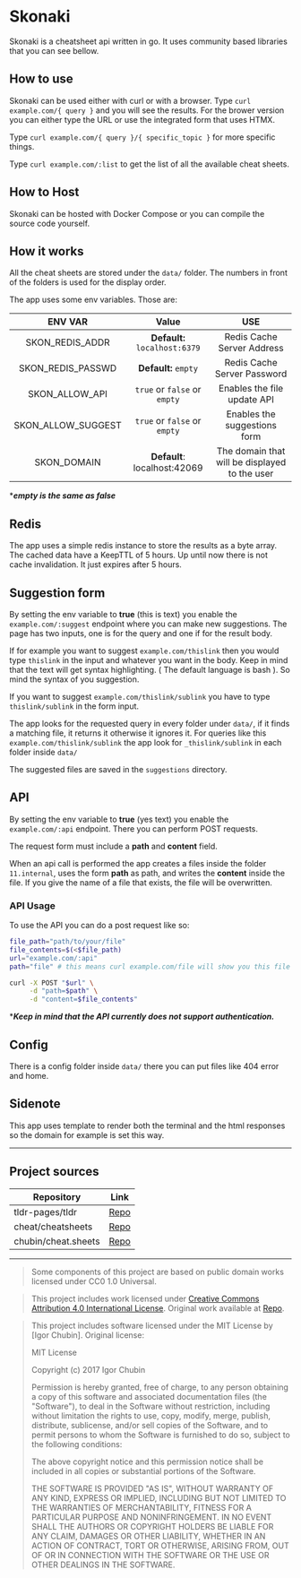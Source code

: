 # Skonaki

Skonaki is a cheatsheet api written in go. It uses community based libraries that you can see bellow.

## How to use

Skonaki can be used either with curl or with a browser.
Type `curl example.com/{ query }` and you will see the results.
For the brower version you can either type the URL or use the integrated form that uses HTMX.

Type `curl example.com/{ query }/{ specific_topic }` for more specific things.

Type `curl example.com/:list` to get the list of all the available cheat sheets.

## How to Host

Skonaki can be hosted with Docker Compose or you can compile the source code yourself.

## How it works 

All the cheat sheets are stored under the `data/` folder. The numbers in front of the folders is used 
for the display order.

The app uses some env variables. Those are:

| ENV VAR | Value| USE |
| :---: | :---: |:---:|
|SKON_REDIS_ADDR |**Default:** `localhost:6379` | Redis Cache Server Address|
|SKON_REDIS_PASSWD|**Default:** `empty` | Redis Cache Server Password|
|SKON_ALLOW_API|`true` or `false` or `empty` | Enables the file update API|
|SKON_ALLOW_SUGGEST|`true` or `false` or `empty`|Enables the suggestions form|
|SKON_DOMAIN |**Default**: localhost:42069  | The domain that will be displayed to the user|

****empty is the same as false***

## Redis

The app uses a simple redis instance to store the results as a byte array. The cached data
have a KeepTTL of 5 hours. Up until now there is not cache invalidation. It just expires after 5 hours.

## Suggestion form

By setting the env variable to **true** (this is text) you enable the `example.com/:suggest` endpoint where you can make new suggestions.
The page has two inputs, one is for the query and one if for the result body. 

If for example you want to suggest `example.com/thislink` then you would type `thislink` in the input and whatever you want in the body. Keep in mind that 
the text will get syntax highlighting. ( The default language is bash ). So mind the syntax of you suggestion.

If you want to suggest `example.com/thislink/sublink` you have to type ` thislink/sublink` in the form input.

The app looks for the requested query in every folder under `data/`, if it finds a matching file, it returns it otherwise it ignores it. For 
queries like this `example.com/thislink/sublink` the app look for `_thislink/sublink` in each folder inside `data/`

The suggested files are saved in the `suggestions` directory.

## API 

By setting the env variable to **true** (yes text) you enable the `example.com/:api` endpoint. There you can perform POST requests. 

The request form must include a **path** and **content** field.

When an api call is performed the app creates a files inside the folder `11.internal`, uses the form
**path** as path, and writes the **content** inside the file. If you give the name of a file that exists, the file will be overwritten.

### API Usage

To use the API you can do a post request like so:
```bash
file_path="path/to/your/file"
file_contents=$(<$file_path)
url="example.com/:api"
path="file" # this means curl example.com/file will show you this file

curl -X POST "$url" \
     -d "path=$path" \
     -d "content=$file_contents"
```

****Keep in mind that the API currently does not support authentication.***


## Config

There is a config folder inside `data/` there you can put files like 404 error and home.

## Sidenote 

This app uses template to render both the terminal and the html responses so the domain for example
is set this way.

---

## Project sources
| Repository | Link |
| ----------  | ---- |
| tldr-pages/tldr| [Repo](https://github.com/tldr-pages/tldr) |
| cheat/cheatsheets | [Repo](https://github.com/cheat/cheatsheets)
| chubin/cheat.sheets | [Repo](https://github.com/chubin/cheat.sheets) |

---
> Some components of this project are based on public domain works licensed under CC0 1.0 Universal.

> This project includes work licensed under [Creative Commons Attribution 4.0 International License](https://creativecommons.org/licenses/by/4.0/). 
> Original work available at [Repo](https://github.com/tldr-pages/tldr). 



> This project includes software licensed under the MIT License by [Igor Chubin].
> Original license:
>
> MIT License
>
> Copyright (c) 2017 Igor Chubin
>
> Permission is hereby granted, free of charge, to any person obtaining a copy
> of this software and associated documentation files (the "Software"), to deal
> in the Software without restriction, including without limitation the rights
> to use, copy, modify, merge, publish, distribute, sublicense, and/or sell
> copies of the Software, and to permit persons to whom the Software is
> furnished to do so, subject to the following conditions:
>
> The above copyright notice and this permission notice shall be included in all
> copies or substantial portions of the Software.
>
> THE SOFTWARE IS PROVIDED "AS IS", WITHOUT WARRANTY OF ANY KIND, EXPRESS OR
> IMPLIED, INCLUDING BUT NOT LIMITED TO THE WARRANTIES OF MERCHANTABILITY,
> FITNESS FOR A PARTICULAR PURPOSE AND NONINFRINGEMENT. IN NO EVENT SHALL THE
> AUTHORS OR COPYRIGHT HOLDERS BE LIABLE FOR ANY CLAIM, DAMAGES OR OTHER
> LIABILITY, WHETHER IN AN ACTION OF CONTRACT, TORT OR OTHERWISE, ARISING FROM,
> OUT OF OR IN CONNECTION WITH THE SOFTWARE OR THE USE OR OTHER DEALINGS IN THE
> SOFTWARE.

